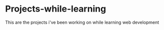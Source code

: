 # Projects-while-learning
This are the projects i've been working on while learning web development
